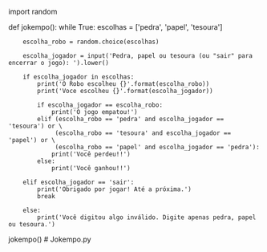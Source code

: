 import random

def jokempo():
    while True:
        escolhas = ['pedra', 'papel', 'tesoura']

        escolha_robo = random.choice(escolhas)

        escolha_jogador = input('Pedra, papel ou tesoura (ou "sair" para encerrar o jogo): ').lower()

        if escolha_jogador in escolhas:
            print('O Robo escolheu {}'.format(escolha_robo))
            print('Voce escolheu {}'.format(escolha_jogador))

            if escolha_jogador == escolha_robo:
                print('O jogo empatou!')
            elif (escolha_robo == 'pedra' and escolha_jogador == 'tesoura') or \
                 (escolha_robo == 'tesoura' and escolha_jogador == 'papel') or \
                 (escolha_robo == 'papel' and escolha_jogador == 'pedra'):
                print('Você perdeu!!')
            else:
                print('Você ganhou!!')

        elif escolha_jogador == 'sair':
            print('Obrigado por jogar! Até a próxima.')
            break

        else:
            print('Você digitou algo inválido. Digite apenas pedra, papel ou tesoura.')


jokempo()
#   J o k e m p o . p y  
 